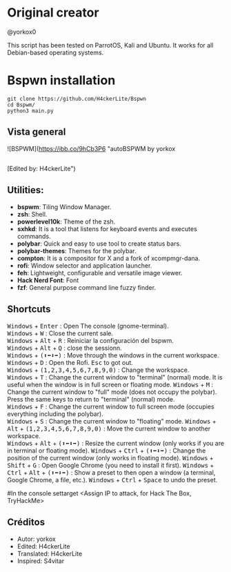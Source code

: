 # Original creator
@yorkox0


This script has been tested on ParrotOS, Kali and Ubuntu.
It works for all Debian-based operating systems.

# Bspwn installation
```
git clone https://github.com/H4ckerLite/Bspwn
cd Bspwm/
python3 main.py
```
## Vista general
![BSPWM](https://ibb.co/9hCb3P6 "autoBSPWM by yorkox
##
[Edited by: H4ckerLite")



## Utilities:
- **bspwm**: Tiling Window Manager.
- **zsh**: Shell.
- **powerlevel10k**: Theme of the zsh.
- **sxhkd**: It is a tool that listens for keyboard events and executes commands.
- **polybar**: Quick and easy to use tool to create status bars.
- **polybar-themes**: Themes for the polybar.
- **compton**: It is a compositor for X and a fork of xcompmgr-dana.
- **rofi**: Window selector and application launcher.
- **feh**: Lightweight, configurable and versatile image viewer.
- **Hack Nerd Font**: Font
- **fzf**: General purpose command line fuzzy finder.

## Shortcuts
<kbd>Windows</kbd> + <kbd>Enter</kbd> : Open The  console (gnome-terminal).  
<kbd>Windows</kbd> + <kbd>W</kbd> : Close the current sale.  
<kbd>Windows</kbd> + <kbd>Alt</kbd> + <kbd>R</kbd> : Reiniciar la configuración del bspwm.  
<kbd>Windows</kbd> + <kbd>Alt</kbd> + <kbd>Q</kbd> : close the sessionn.  
<kbd>Windows</kbd> + <kbd>(⬆⬅⬇➡)</kbd> : Move through the windows in the current workspace.  
<kbd>Windows</kbd> + <kbd>D</kbd> : Open the Rofi. <kbd>Esc</kbd> to got out.  
<kbd>Windows</kbd> + <kbd>(1,2,3,4,5,6,7,8,9,0)</kbd> : Change the workspace.  
<kbd>Windows</kbd> + <kbd>T</kbd> : Change the current window to "terminal" (normal) mode. It is useful when the window is in full screen or floating mode.
<kbd>Windows</kbd> + <kbd>M</kbd> : Change the current window to "full" mode (does not occupy the polybar). Press the same keys to return to "terminal" (normal) mode.  
<kbd>Windows</kbd> + <kbd>F</kbd> : Change the current window to full screen mode (occupies everything including the polybar).  
<kbd>Windows</kbd> + <kbd>S</kbd> : Change the current window to "floating" mode.
<kbd>Windows</kbd> + <kbd>Alt</kbd> + <kbd>(1,2,3,4,5,6,7,8,9,0)</kbd> : Move the current window to another workspace.  
<kbd>Windows</kbd> + <kbd>Alt</kbd> + <kbd>(⬆⬅⬇➡)</kbd> : Resize the current window (only works if you are in terminal or floating mode).
<kbd>Windows</kbd> + <kbd>Ctrl</kbd> + <kbd>(⬆⬅⬇➡)</kbd> : Change the position of the current window (only works in floating mode).
<kbd>Windows</kbd> + <kbd>Shift</kbd> + <kbd>G</kbd> : Open Google Chrome (you need to install it first).
<kbd>Windows</kbd> + <kbd>Ctrl</kbd> + <kbd>Alt</kbd> + <kbd>(⬆⬅⬇➡)</kbd> : Show a preset to then open a window (a terminal, Google Chrome, a file, etc.). <kbd>Windows</kbd> + <kbd>Ctrl</kbd> + <kbd>Space</kbd> to undo the preset.  

#In the console
settarget <Assign IP to attack, for Hack The Box, TryHackMe>

## Créditos
- Autor: yorkox
- Edited: H4ckerLite
- Translated: H4ckerLite
- Inspired: S4vitar
